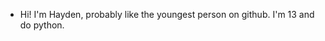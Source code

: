 - Hi! I'm Hayden, probably like the youngest person on github. I'm 13 and do python. 

<!---
h8densgr8/h8densgr8 is a ✨ special ✨ repository because its `README.md` (this file) appears on your GitHub profile.
You can click the Preview link to take a look at your changes.
--->
